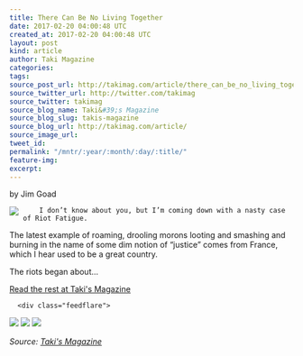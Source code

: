 ```yaml
---
title: There Can Be No Living Together
date: 2017-02-20 04:00:48 UTC
created_at: 2017-02-20 04:00:48 UTC
layout: post
kind: article
author: Taki Magazine
categories: 
tags: 
source_post_url: http://takimag.com/article/there_can_be_no_living_together_jim_goad
source_twitter_url: http://twitter.com/takimag
source_twitter: takimag
source_blog_name: Taki&#39;s Magazine
source_blog_slug: takis-magazine
source_blog_url: http://takimag.com/article/
source_image_url: 
tweet_id: 
permalink: "/mntr/:year/:month/:day/:title/"
feature-img: 
excerpt: 
---
```

by Jim Goad<br>
	  

<img src="http://takimag.com/images/uploads/pixabay-france-1045573_640.jpg" style="float:left;margin-right:8px;">
	






	
		I don’t know about you, but I’m coming down with a nasty case of Riot Fatigue.

The latest example of roaming, drooling morons looting and smashing and burning in the name of some dim notion of “justice” comes from France, which I hear used to be a great country.

The riots began about...
	<p><a href="http://takimag.com/article/there_can_be_no_living_together_jim_goad">Read the rest at Taki's Magazine</a></p>
						
	  
	  
	  
	  <div class="feedflare">
<a href="http://feeds.feedburner.com/~ff/takimag?a=7a-FK2xchK4:VGMrfEJrctg:yIl2AUoC8zA"><img src="http://feeds.feedburner.com/~ff/takimag?d=yIl2AUoC8zA" border="0"></a> <a href="http://feeds.feedburner.com/~ff/takimag?a=7a-FK2xchK4:VGMrfEJrctg:qj6IDK7rITs"><img src="http://feeds.feedburner.com/~ff/takimag?d=qj6IDK7rITs" border="0"></a> <a href="http://feeds.feedburner.com/~ff/takimag?a=7a-FK2xchK4:VGMrfEJrctg:gIN9vFwOqvQ"><img src="http://feeds.feedburner.com/~ff/takimag?i=7a-FK2xchK4:VGMrfEJrctg:gIN9vFwOqvQ" border="0"></a>
</div><img src="http://feeds.feedburner.com/~r/takimag/~4/7a-FK2xchK4" height="1" width="1" alt=""><div class="">
    <i>Source: <a href="http://takimag.com/article/">Taki&#39;s Magazine</a></i>
</div>
